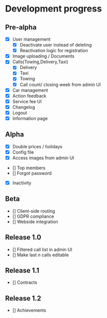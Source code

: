 # Development progress
## Pre-alpha 
- [x] User management
	- [x] Deactivate user instead of deleting
	- [x] Reactivation logic for registration
- [x] Image uploading / Documents
- [x] Calls(Towing,Delivery,Taxi)
	- [x] Delivery
	- [x] Taxi
	- [x] Towing
	- [x] Call count/ closing week from admin UI
- [x] Car management
- [x] Action feedback
- [x] Service fee UI
- [x] Changelog
- [x] Logout
- [x] Information page
## Alpha
- [x] Double prices / holidays
- [x] Config file
- [x] Access images from admin UI
- [] Top members
- [] Forgot password
- [x] Inactivity
## Beta
- [] Client-side routing
- [] GDPR compliance 
- [] Webside integration
## Release 1.0
- [] Filtered call list in admin UI
- [] Make last *n* calls editable
## Release 1.1
- [] Contracts
## Release 1.2
- [] Achievements

